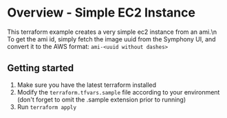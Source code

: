 # Overview - Simple EC2 Instance
This terraform example creates a very simple ec2 instance from an ami.\n
To get the ami id, simply fetch the image uuid from the Symphony UI, and convert it to the AWS format:
`ami-<uuid without dashes>`

## Getting started
1. Make sure you have the latest terraform installed
2. Modify the `terraform.tfvars.sample` file according to your environment (don't forget to omit the .sample extension prior to running)
3. Run `terraform apply`

